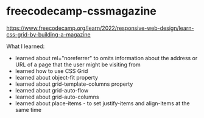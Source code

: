 # freecodecamp-cssmagazine
https://www.freecodecamp.org/learn/2022/responsive-web-design/learn-css-grid-by-building-a-magazine

What I learned:
- learned about rel="noreferrer" to omits information about the address or URL of a page that the user might be visiting from
- learned how to use CSS Grid
- learned about object-fit property 
- learned about grid-template-columns property
- learned about grid-auto-flow
- learned about grid-auto-columns
- learned about place-items - to set justify-items and align-items at the same time